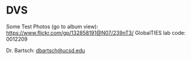 # DVS
Some Test Photos (go to album view): https://www.flickr.com/gp/132858191@N07/239nT3/
GlobalTIES lab code: 0012209

Dr. Bartsch: dbartsch@ucsd.edu
